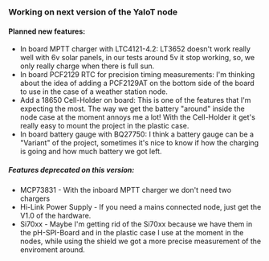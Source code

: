 ### Working on next version of the YaIoT node

#### Planned new features:
* In board MPTT charger with LTC4121-4.2: LT3652 doesn't work really well with 6v solar panels, in our tests around 5v it stop working, so, we only really charge when there is full sun.  
* In board PCF2129 RTC for precision timing measurements: I'm thinking about the idea of adding a PCF2129AT on the bottom side of the board to use in the case of a weather station node.
* Add a 18650 Cell-Holder on board: This is one of the features that I'm expecting the most. The way we get the battery "around" inside the node case at the moment annoys me a lot! With the Cell-Holder it get's really easy to mount the project in the plastic case.
* In board battery gauge with BQ27750: I think a battery gauge can be a "Variant" of the project, sometimes it's nice to know if how the charging is going and how much battery we got left.

##### Features deprecated on this version:
* MCP73831 - With the inboard MPTT charger we don't need two chargers
* Hi-Link Power Supply - If you need a mains connected node, just get the V1.0 of the hardware. 
* Si70xx - Maybe I'm getting rid of the Si70xx because we have them in the pH-SPI-Board and in the plastic case I use at the moment in the nodes, while using the shield we got a more precise measurement of the enviroment around.
